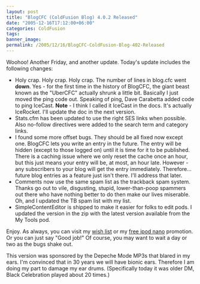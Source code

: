 ```yaml
---
layout: post
title: "BlogCFC (ColdFusion Blog) 4.0.2 Released"
date: "2005-12-16T17:12:00+06:00"
categories: ColdFusion 
tags: 
banner_image: 
permalink: /2005/12/16/BlogCFC-ColdFusion-Blog-402-Released
---
```


Woohoo! Another Friday, and another update. Today's update includes the following changes:

<ul>
<li>Holy crap. Holy crap. Holy crap. The number of lines in blog.cfc went <b>down</b>. Yes - for the first time in the history of BlogCFC, the giant beast known as the "UberCFC" actually shrunk a little bit. Basically I just moved the ping code out. Speaking of ping, Dave Carabetta added code to ping IceCast. <b>Note</b> - I think I called it IceCast in the docs. It's actually IceRocket. I'll update the doc in the next version. 
<li>Stats.cfm has been updated to use the right SES links when possible. Also no-follow directives were added to the search term and category links.
<li>I found some more offset bugs. They should be all fixed now except one. BlogCFC lets you write an entry in the future. The entry will be hidden (except to those logged on) until it is time for it to be published. There is a caching issue where we only reset the cache once an hour, but this just means your entry will be, at most, an hour late. However - any subscribers to your blog will get the entry immediately. Therefore... future blog entries as a feature just isn't there. I'll address that later.
<li>Comments now use the same spam list as the trackback spam system. Thanks go out to vile, disgusting, stupid, lower-than-poop spammers out there who have nothing better to do then make our lives miserable. Oh, and I updated the TB spam list with my list. 
<li>SimpleContentEditor is shipped to make it easier for folks to edit pods. I updated the version in the zip with the latest version available from the My Tools pod.
</ul>

Enjoy. As always, you can visit my <a href="http://www.amazon.com/o/registry/2TCL1D08EZEYE">wish list</a> or my <a href="http://ipodnanos.freepay.com/?r=22637619">free ipod nano</a> promotion. Or you can just say "Good job!" Of course, you may want to wait a day or two as the bugs shake out. 

This version was sponsored by the Depeche Mode MP3s that blared in my ears. I'm convinced that in 30 years we will have bionic ears. Therefore I am doing my part to damage my ear drums. (Specifically today it was older DM, Black Celebration played about 20 times.)
